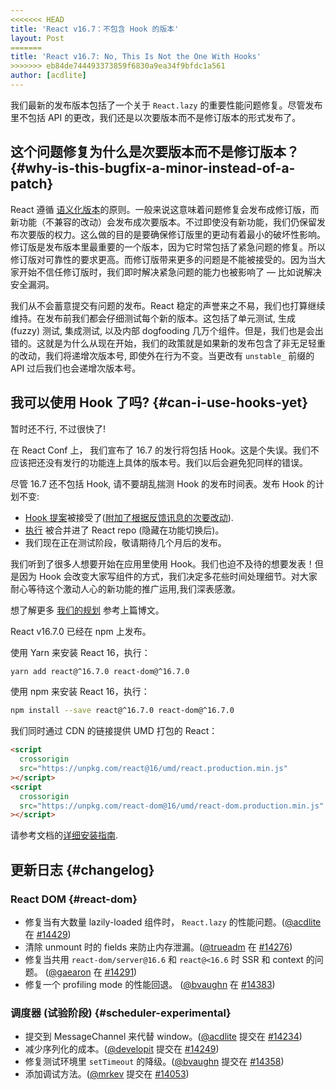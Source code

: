 ```yaml
---
<<<<<<< HEAD
title: 'React v16.7：不包含 Hook 的版本'
layout: Post
=======
title: 'React v16.7: No, This Is Not the One With Hooks'
>>>>>>> eb84de744493373859f6830a9ea34f9bfdc1a561
author: [acdlite]
---
```


我们最新的发布版本包括了一个关于 `React.lazy` 的重要性能问题修复。尽管发布里不包括 API 的更改，我们还是以次要版本而不是修订版本的形式发布了。

## 这个问题修复为什么是次要版本而不是修订版本？ {#why-is-this-bugfix-a-minor-instead-of-a-patch}

React 遵循 [语义化版本](/docs/faq-versioning)的原则。一般来说这意味着问题修复会发布成修订版，而新功能（不兼容的改动）会发布成次要版本。不过即使没有新功能，我们仍保留发布次要版的权力。这么做的目的是要确保修订版里的更动有着最小的破坏性影响。修订版是发布版本里最重要的一个版本，因为它时常包括了紧急问题的修复。所以修订版对可靠性的要求更高。而修订版带来更多的问题是不能被接受的。因为当大家开始不信任修订版时，我们即时解决紧急问题的能力也被影响了 — 比如说解决安全漏洞。

我们从不会蓄意提交有问题的发布。React 稳定的声誉来之不易，我们也打算继续维持。在发布前我们都会仔细测试每个新的版本。这包括了单元测试, 生成 (fuzzy) 测试, 集成测试, 以及内部 dogfooding 几万个组件。但是，我们也是会出错的。这就是为什么从现在开始，我们的政策就是如果新的发布包含了非无足轻重的改动，我们将递增次版本号, 即使外在行为不变。当更改有 `unstable_` 前缀的 API 过后我们也会递增次版本号。

## 我可以使用 Hook 了吗? {#can-i-use-hooks-yet}

暂时还不行, 不过很快了!

在 React Conf 上， 我们宣布了 16.7 的发行将包括 Hook。这是个失误。我们不应该把还没有发行的功能连上具体的版本号。我们以后会避免犯同样的错误。

尽管 16.7 还不包括 Hook, 请不要胡乱揣测 Hook 的发布时间表。发布 Hook 的计划不变:

- [Hook 提案](https://github.com/reactjs/rfcs/pull/68)被接受了([附加了根据反馈讯息的次要改动](https://github.com/reactjs/rfcs/pull/68#issuecomment-439314884)).
- [执行](https://github.com/facebook/react/commit/7bee9fbdd49aa5b9365a94b0ddf6db04bc1bf51c) 被合并进了 React repo (隐藏在功能切换后)。
- 我们现在正在测试阶段，敬请期待几个月后的发布。

我们听到了很多人想要开始在应用里使用 Hook。我们也迫不及待的想要发表！但是因为 Hook 会改变大家写组件的方式，我们决定多花些时间处理细节。对大家耐心等待这个激动人心的新功能的推广运用,我们深表感激。

想了解更多 [我们的规划](/blog/2018/11/27/react-16-roadmap) 参考上篇博文。

React v16.7.0 已经在 npm 上发布。

使用 Yarn 来安装 React 16，执行：

```bash
yarn add react@^16.7.0 react-dom@^16.7.0
```

使用 npm 来安装 React 16，执行：

```bash
npm install --save react@^16.7.0 react-dom@^16.7.0
```

我们同时通过 CDN 的链接提供 UMD 打包的 React：

```html
<script
  crossorigin
  src="https://unpkg.com/react@16/umd/react.production.min.js"
></script>
<script
  crossorigin
  src="https://unpkg.com/react-dom@16/umd/react-dom.production.min.js"
></script>
```

请参考文档的[详细安装指南](/docs/installation).

## 更新日志 {#changelog}

### React DOM {#react-dom}

- 修复当有大数量 lazily-loaded 组件时， `React.lazy` 的性能问题。([@acdlite](http://github.com/acdlite) 在 [#14429](https://github.com/facebook/react/pull/14429))
- 清除 unmount 时的 fields 来防止内存泄漏。([@trueadm](http://github.com/trueadm) 在 [#14276](https://github.com/facebook/react/pull/14276))
- 修复当共用 `react-dom/server@16.6` 和 `react@<16.6` 时 SSR 和 context 的问题。 ([@gaearon](http://github.com/gaearon) 在 [#14291](https://github.com/facebook/react/pull/14291))
- 修复一个 profiling mode 的性能回退。 ([@bvaughn](http://github.com/bvaughn) 在 [#14383](https://github.com/facebook/react/pull/14383))

### 调度器 (试验阶段) {#scheduler-experimental}

- 提交到 MessageChannel 来代替 window。([@acdlite](http://github.com/acdlite) 提交在 [#14234](https://github.com/facebook/react/pull/14234))
- 减少序列化的成本。([@developit](http://github.com/developit) 提交在 [#14249](https://github.com/facebook/react/pull/14249))
- 修复测试环境里 `setTimeout` 的降级。([@bvaughn](http://github.com/bvaughn) 提交在 [#14358](https://github.com/facebook/react/pull/14358))
- 添加调试方法。([@mrkev](http://github.com/mrkev) 提交在 [#14053](https://github.com/facebook/react/pull/14053))
